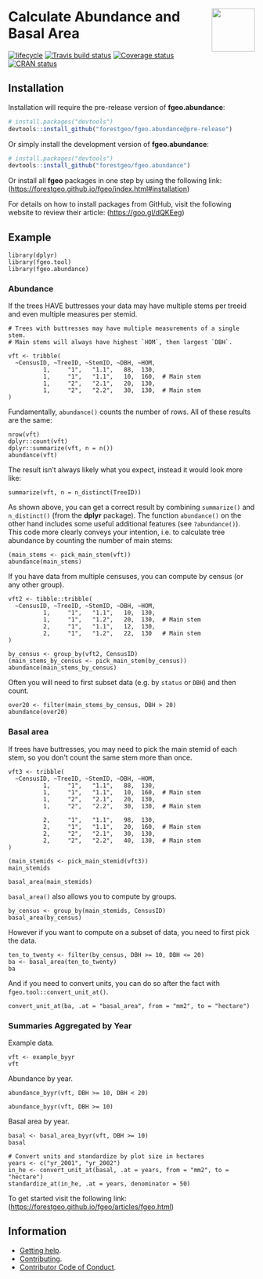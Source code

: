 
<!-- README.md is generated from README.Rmd. Please edit that file -->

# <img src="https://i.imgur.com/vTLlhbp.png" align="right" height=88 /> Calculate Abundance and Basal Area

[![lifecycle](https://img.shields.io/badge/lifecycle-experimental-orange.svg)](https://www.tidyverse.org/lifecycle/#experimental)
[![Travis build
status](https://travis-ci.org/forestgeo/fgeo.abundance.svg?branch=master)](https://travis-ci.org/forestgeo/fgeo.abundance)
[![Coverage
status](https://codecov.io/gh/forestgeo/fgeo.abundance/branch/master/graph/badge.svg)](https://codecov.io/github/forestgeo/fgeo.abundance?branch=master)
[![CRAN
status](https://www.r-pkg.org/badges/version/fgeo.abundance)](https://cran.r-project.org/package=fgeo.abundance)

## Installation

Installation will require the pre-release version of **fgeo.abundance**:

```R
# install.packages("devtools")
devtools::install_github("forestgeo/fgeo.abundance@pre-release")
```
Or simply install the development version of **fgeo.abundance**:

```R
# install.packages("devtools")
devtools::install_github("forestgeo/fgeo.abundance")
```

Or install all **fgeo** packages in one step by using the following link:
(https://forestgeo.github.io/fgeo/index.html#installation)

For details on how to install packages from GitHub, visit the following website to review their article: (https://goo.gl/dQKEeg)

## Example

```{r}
library(dplyr)
library(fgeo.tool)
library(fgeo.abundance)
```

### Abundance

If the trees HAVE buttresses your data may have multiple stems per treeid and even multiple measures per stemid.

```{r}
# Trees with buttresses may have multiple measurements of a single stem. 
# Main stems will always have highest `HOM`, then largest `DBH`.

vft <- tribble(
  ~CensusID, ~TreeID, ~StemID, ~DBH, ~HOM,
          1,     "1",   "1.1",   88,  130,
          1,     "1",   "1.1",   10,  160,  # Main stem
          1,     "2",   "2.1",   20,  130,
          1,     "2",   "2.2",   30,  130,  # Main stem
)
```

Fundamentally, `abundance()` counts the number of rows. All of these results are the same:

```{r}
nrow(vft)
dplyr::count(vft)
dplyr::summarize(vft, n = n())
abundance(vft)
```
The result isn’t always likely what you expect, instead it would look more like:

```{r}
summarize(vft, n = n_distinct(TreeID))
```

As shown above, you can get a correct result by combining `summarize()` and `n_distinct()` (from the __dplyr__ package). The function `abundance()` on the other hand includes some useful additional features (see `?abundance()`). This code more clearly conveys your intention, i.e. to calculate tree abundance by counting the number of main stems:

```{r}
(main_stems <- pick_main_stem(vft))
abundance(main_stems)
```

If you have data from multiple censuses, you can compute by census (or any other group).

```{r}
vft2 <- tibble::tribble(
  ~CensusID, ~TreeID, ~StemID, ~DBH, ~HOM,
          1,     "1",   "1.1",   10,  130,
          1,     "1",   "1.2",   20,  130,  # Main stem
          2,     "1",   "1.1",   12,  130,
          2,     "1",   "1.2",   22,  130   # Main stem
)

by_census <- group_by(vft2, CensusID)
(main_stems_by_census <- pick_main_stem(by_census))
abundance(main_stems_by_census)
```

Often you will need to first subset data (e.g. by `status` or `DBH`) and then count.

```{r}
over20 <- filter(main_stems_by_census, DBH > 20)
abundance(over20)
```

### Basal area

If trees have buttresses, you may need to pick the main stemid of each stem, so you don't count the same stem more than once.

```{r}
vft3 <- tribble(
  ~CensusID, ~TreeID, ~StemID, ~DBH, ~HOM,
          1,     "1",   "1.1",   88,  130,
          1,     "1",   "1.1",   10,  160,  # Main stem
          1,     "2",   "2.1",   20,  130,
          1,     "2",   "2.2",   30,  130,  # Main stem

          2,     "1",   "1.1",   98,  130,
          2,     "1",   "1.1",   20,  160,  # Main stem
          2,     "2",   "2.1",   30,  130,
          2,     "2",   "2.2",   40,  130,  # Main stem
)

(main_stemids <- pick_main_stemid(vft3))
main_stemids

basal_area(main_stemids)

```

`basal_area()` also allows you to compute by groups.

```{r}
by_census <- group_by(main_stemids, CensusID)
basal_area(by_census)
```

However if you want to compute on a subset of data, you need to first pick the data.

```{r}
ten_to_twenty <- filter(by_census, DBH >= 10, DBH <= 20)
ba <- basal_area(ten_to_twenty)
ba
```

And if you need to convert units, you can do so after the fact with `fgeo.tool::convert_unit_at()`.

```{r}
convert_unit_at(ba, .at = "basal_area", from = "mm2", to = "hectare")
```

### Summaries Aggregated by Year

Example data.

```{r}
vft <- example_byyr
vft
```

Abundance by year.

```{r}
abundance_byyr(vft, DBH >= 10, DBH < 20)

abundance_byyr(vft, DBH >= 10)
```

Basal area by year.

```{r}
basal <- basal_area_byyr(vft, DBH >= 10)
basal

# Convert units and standardize by plot size in hectares
years <- c("yr_2001", "yr_2002")
in_he <- convert_unit_at(basal, .at = years, from = "mm2", to = "hectare")
standardize_at(in_he, .at = years, denominator = 50)
```

To get started visit the following link:
(https://forestgeo.github.io/fgeo/articles/fgeo.html)

## Information

* [Getting help](SUPPORT.md).
* [Contributing](CONTRIBUTING.md).
* [Contributor Code of Conduct](CODE_OF_CONDUCT.md).
